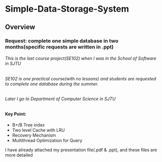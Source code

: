 # Simple-Data-Storage-System
## Overview
### Request: complete one simple database in two months(specific requests are written in .ppt)

###### This is the last course project(SE102) when I was in the School of Software in SJTU

###### SE102 is one practical course(with no lessons) and students are requested to complete one database during the summer.

###### Later I go to Department of Computer Science in SJTU

#### Key Point:

- B+/B Tree index
- Two level Cache with LRU
- Recovery Mechanism
- Multithread Optimization for Query

I have already attached my presentation file(.pdf & .ppt), and these files are more detailed

